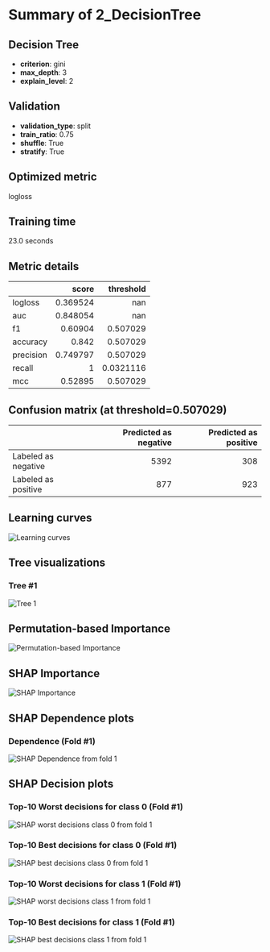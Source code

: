 # Summary of 2_DecisionTree

## Decision Tree
- **criterion**: gini
- **max_depth**: 3
- **explain_level**: 2

## Validation
 - **validation_type**: split
 - **train_ratio**: 0.75
 - **shuffle**: True
 - **stratify**: True

## Optimized metric
logloss

## Training time

23.0 seconds

## Metric details
|           |    score |   threshold |
|:----------|---------:|------------:|
| logloss   | 0.369524 | nan         |
| auc       | 0.848054 | nan         |
| f1        | 0.60904  |   0.507029  |
| accuracy  | 0.842    |   0.507029  |
| precision | 0.749797 |   0.507029  |
| recall    | 1        |   0.0321116 |
| mcc       | 0.52895  |   0.507029  |


## Confusion matrix (at threshold=0.507029)
|                     |   Predicted as negative |   Predicted as positive |
|:--------------------|------------------------:|------------------------:|
| Labeled as negative |                    5392 |                     308 |
| Labeled as positive |                     877 |                     923 |

## Learning curves
![Learning curves](learning_curves.png)

## Tree visualizations

### Tree #1
![Tree 1](learner_1_tree.svg)

## Permutation-based Importance
![Permutation-based Importance](permutation_importance.png)

## SHAP Importance
![SHAP Importance](shap_importance.png)

## SHAP Dependence plots

### Dependence (Fold #1)
![SHAP Dependence from fold 1](learner_1_shap_dependence.png)

## SHAP Decision plots

### Top-10 Worst decisions for class 0 (Fold #1)
![SHAP worst decisions class 0 from fold 1](learner_1_shap_class_0_worst_decisions.png)
### Top-10 Best decisions for class 0 (Fold #1)
![SHAP best decisions class 0 from fold 1](learner_1_shap_class_0_best_decisions.png)
### Top-10 Worst decisions for class 1 (Fold #1)
![SHAP worst decisions class 1 from fold 1](learner_1_shap_class_1_worst_decisions.png)
### Top-10 Best decisions for class 1 (Fold #1)
![SHAP best decisions class 1 from fold 1](learner_1_shap_class_1_best_decisions.png)